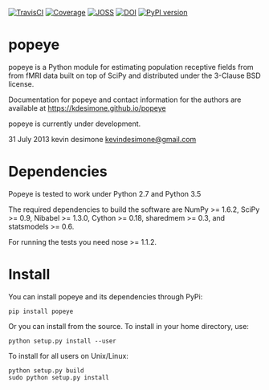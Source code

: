 [![TravisCI](https://api.travis-ci.org/kdesimone/popeye.svg?branch=master)](https://travis-ci.org/kdesimone/popeye/)
[![Coverage](https://codecov.io/gh/kdesimone/popeye/branch/master/graph/badge.svg)](https://codecov.io/gh/kdesimone/popeye)
[![JOSS](http://joss.theoj.org/papers/053a64ce9fda79e99fe8a703e30e4786/status.svg)](http://joss.theoj.org/papers/053a64ce9fda79e99fe8a703e30e4786)
[![DOI](https://zenodo.org/badge/11797525.svg)](https://zenodo.org/badge/latestdoi/11797525)
[![PyPI version](https://badge.fury.io/py/popeye.svg)](https://badge.fury.io/py/popeye)

popeye
======

popeye is a Python module for estimating population receptive fields
from from fMRI data built on top of SciPy and distributed under the
3-Clause BSD license.

Documentation for popeye and contact information for the authors are available at https://kdesimone.github.io/popeye

popeye is currently under development.

31 July 2013 kevin desimone <kevindesimone@gmail.com>

Dependencies
============

Popeye is tested to work under Python 2.7 and Python 3.5

The required dependencies to build the software are NumPy &gt;= 1.6.2, SciPy &gt;= 0.9, Nibabel &gt;= 1.3.0, Cython &gt;= 0.18, sharedmem &gt;= 0.3, and statsmodels &gt;= 0.6.

For running the tests you need nose &gt;= 1.1.2.

Install
=======

You can install popeye and its dependencies through PyPi:

    pip install popeye

Or you can install from the source. To install in your home directory, use:

    python setup.py install --user

To install for all users on Unix/Linux:

    python setup.py build
    sudo python setup.py install
